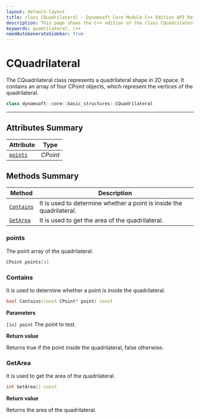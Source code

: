 ```yaml
---
layout: default-layout
title: class CQuadrilateral - Dynamsoft Core Module C++ Edition API Reference
description: This page shows the C++ edition of the class CQuadrilateral in Dynamsoft Core Module.
keywords: quadrilateral, c++
needAutoGenerateSidebar: true
---
```


# CQuadrilateral

The CQuadrilateral class represents a quadrilateral shape in 2D space. It contains an array of four CPoint objects, which represent the vertices of the quadrilateral.

```cpp
class dynamsoft::core::basic_structures::CQuadrilateral 
```

---

## Attributes Summary
  
| Attribute | Type |
|---------- | ---- |
| [`points`](#points) | *CPoint* |

## Methods Summary

| Method               | Description |
|----------------------|-------------|
| [`Contains`](#contains) | It is used to determine whether a point is inside the quadrilateral.|
| [`GetArea`](#getarea) | It is used to get the area of the quadrilateral. |

### points

The point array of the quadrilateral.

```cpp
CPoint points[4]
```

### Contains

It is used to determine whether a point is inside the quadrilateral.

```cpp
bool Contains(const CPoint* point) const
```

**Parameters**

`[in] point` The point to test.

**Return value**

Returns true if the point inside the quadrilateral, false otherwise. 

### GetArea

It is used to get the area of the quadrilateral.

```cpp
int GetArea() const
```

**Return value**

Returns the area of the quadrilateral.
